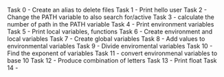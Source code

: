 Task 0 - Create an alias to delete files
Task 1 - Print hello user
Task 2 - Change the PATH variable to also search for/active
Task 3 - calculate the number of path in the PATH variable
Task 4 - Print environment variables
Task 5 - Print local variables, functions
Task 6 - Create environment and local variables 
Task 7 - Create global variables
Task 8 - Add values to environmental variables
Task 9 - Divide enviromental variables
Task 10 - Find the exponent of variables
Task 11 - convert environmenal variables to base 10
Task 12 - Produce combination of letters
Task 13 - Print float
Task 14 -
